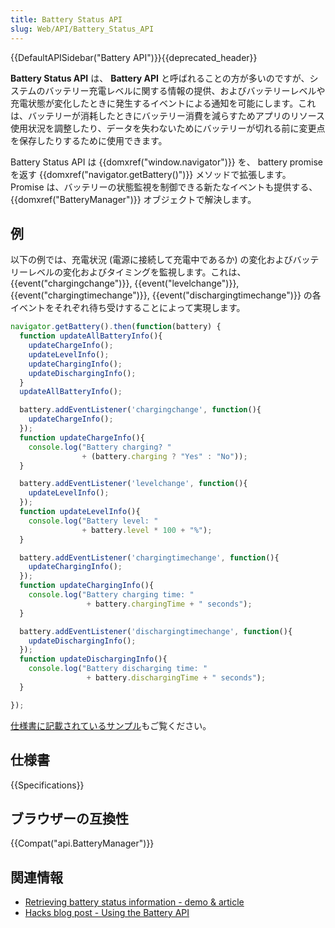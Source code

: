 ```yaml
---
title: Battery Status API
slug: Web/API/Battery_Status_API
---
```


{{DefaultAPISidebar("Battery API")}}{{deprecated_header}}

**Battery Status API** は、 **Battery API** と呼ばれることの方が多いのですが、システムのバッテリー充電レベルに関する情報の提供、およびバッテリーレベルや充電状態が変化したときに発生するイベントによる通知を可能にします。これは、バッテリーが消耗したときにバッテリー消費を減らすためアプリのリソース使用状況を調整したり、データを失わないためにバッテリーが切れる前に変更点を保存したりするために使用できます。

Battery Status API は {{domxref("window.navigator")}} を、 battery promise を返す {{domxref("navigator.getBattery()")}} メソッドで拡張します。 Promise は、バッテリーの状態監視を制御できる新たなイベントも提供する、{{domxref("BatteryManager")}} オブジェクトで解決します。

## 例

以下の例では、充電状況 (電源に接続して充電中であるか) の変化およびバッテリーレベルの変化およびタイミングを監視します。これは、 {{event("chargingchange")}}, {{event("levelchange")}}, {{event("chargingtimechange")}}, {{event("dischargingtimechange")}} の各イベントをそれぞれ待ち受けすることによって実現します。

```js
navigator.getBattery().then(function(battery) {
  function updateAllBatteryInfo(){
    updateChargeInfo();
    updateLevelInfo();
    updateChargingInfo();
    updateDischargingInfo();
  }
  updateAllBatteryInfo();

  battery.addEventListener('chargingchange', function(){
    updateChargeInfo();
  });
  function updateChargeInfo(){
    console.log("Battery charging? "
                + (battery.charging ? "Yes" : "No"));
  }

  battery.addEventListener('levelchange', function(){
    updateLevelInfo();
  });
  function updateLevelInfo(){
    console.log("Battery level: "
                + battery.level * 100 + "%");
  }

  battery.addEventListener('chargingtimechange', function(){
    updateChargingInfo();
  });
  function updateChargingInfo(){
    console.log("Battery charging time: "
                 + battery.chargingTime + " seconds");
  }

  battery.addEventListener('dischargingtimechange', function(){
    updateDischargingInfo();
  });
  function updateDischargingInfo(){
    console.log("Battery discharging time: "
                 + battery.dischargingTime + " seconds");
  }

});
```

[仕様書に記載されているサンプル](http://www.w3.org/TR/battery-status/#examples)もご覧ください。

## 仕様書

{{Specifications}}

## ブラウザーの互換性

{{Compat("api.BatteryManager")}}

## 関連情報

- [Retrieving battery status information - demo & article](/ja/Apps/Build/gather_and_modify_data/retrieving_battery_status_information)
- [Hacks blog post - Using the Battery API](http://hacks.mozilla.org/2012/02/using-the-battery-api-part-of-webapi/)
